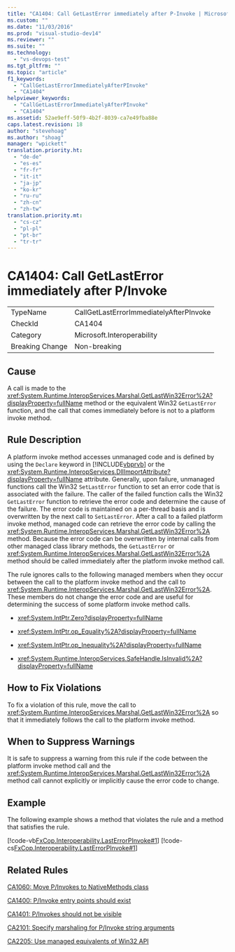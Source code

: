 ```yaml
---
title: "CA1404: Call GetLastError immediately after P-Invoke | Microsoft Docs"
ms.custom: ""
ms.date: "11/03/2016"
ms.prod: "visual-studio-dev14"
ms.reviewer: ""
ms.suite: ""
ms.technology: 
  - "vs-devops-test"
ms.tgt_pltfrm: ""
ms.topic: "article"
f1_keywords: 
  - "CallGetLastErrorImmediatelyAfterPInvoke"
  - "CA1404"
helpviewer_keywords: 
  - "CallGetLastErrorImmediatelyAfterPInvoke"
  - "CA1404"
ms.assetid: 52ae9eff-50f9-4b2f-8039-ca7e49fba88e
caps.latest.revision: 18
author: "stevehoag"
ms.author: "shoag"
manager: "wpickett"
translation.priority.ht: 
  - "de-de"
  - "es-es"
  - "fr-fr"
  - "it-it"
  - "ja-jp"
  - "ko-kr"
  - "ru-ru"
  - "zh-cn"
  - "zh-tw"
translation.priority.mt: 
  - "cs-cz"
  - "pl-pl"
  - "pt-br"
  - "tr-tr"
---
```

# CA1404: Call GetLastError immediately after P/Invoke
|||  
|-|-|  
|TypeName|CallGetLastErrorImmediatelyAfterPInvoke|  
|CheckId|CA1404|  
|Category|Microsoft.Interoperability|  
|Breaking Change|Non-breaking|  
  
## Cause  
 A call is made to the <xref:System.Runtime.InteropServices.Marshal.GetLastWin32Error%2A?displayProperty=fullName> method or the equivalent Win32 `GetLastError` function, and the call that comes immediately before is not to a platform invoke method.  
  
## Rule Description  
 A platform invoke method accesses unmanaged code and is defined by using the `Declare` keyword in [!INCLUDE[vbprvb](../code-quality/includes/vbprvb_md.md)] or the <xref:System.Runtime.InteropServices.DllImportAttribute?displayProperty=fullName> attribute. Generally, upon failure, unmanaged functions call the Win32 `SetLastError` function to set an error code that is associated with the failure. The caller of the failed function calls the Win32 `GetLastError` function to retrieve the error code and determine the cause of the failure. The error code is maintained on a per-thread basis and is overwritten by the next call to `SetLastError`. After a call to a failed platform invoke method, managed code can retrieve the error code by calling the <xref:System.Runtime.InteropServices.Marshal.GetLastWin32Error%2A> method. Because the error code can be overwritten by internal calls from other managed class library methods, the `GetLastError` or <xref:System.Runtime.InteropServices.Marshal.GetLastWin32Error%2A> method should be called immediately after the platform invoke method call.  
  
 The rule ignores calls to the following managed members when they occur between the call to the platform invoke method and the call to <xref:System.Runtime.InteropServices.Marshal.GetLastWin32Error%2A>. These members do not change the error code and are useful for determining the success of some platform invoke method calls.  
  
-   <xref:System.IntPtr.Zero?displayProperty=fullName>  
  
-   <xref:System.IntPtr.op_Equality%2A?displayProperty=fullName>  
  
-   <xref:System.IntPtr.op_Inequality%2A?displayProperty=fullName>  
  
-   <xref:System.Runtime.InteropServices.SafeHandle.IsInvalid%2A?displayProperty=fullName>  
  
## How to Fix Violations  
 To fix a violation of this rule, move the call to <xref:System.Runtime.InteropServices.Marshal.GetLastWin32Error%2A> so that it immediately follows the call to the platform invoke method.  
  
## When to Suppress Warnings  
 It is safe to suppress a warning from this rule if the code between the platform invoke method call and the <xref:System.Runtime.InteropServices.Marshal.GetLastWin32Error%2A> method call cannot explicitly or implicitly cause the error code to change.  
  
## Example  
 The following example shows a method that violates the rule and a method that satisfies the rule.  
  
 [!code-vb[FxCop.Interoperability.LastErrorPInvoke#1](../code-quality/codesnippet/VisualBasic/ca1404-call-getlasterror-immediately-after-p-invoke_1.vb)]
 [!code-cs[FxCop.Interoperability.LastErrorPInvoke#1](../code-quality/codesnippet/CSharp/ca1404-call-getlasterror-immediately-after-p-invoke_1.cs)]  
  
## Related Rules  
 [CA1060: Move P/Invokes to NativeMethods class](../code-quality/ca1060-move-p-invokes-to-nativemethods-class.md)  
  
 [CA1400: P/Invoke entry points should exist](../code-quality/ca1400-p-invoke-entry-points-should-exist.md)  
  
 [CA1401: P/Invokes should not be visible](../code-quality/ca1401-p-invokes-should-not-be-visible.md)  
  
 [CA2101: Specify marshaling for P/Invoke string arguments](../code-quality/ca2101-specify-marshaling-for-p-invoke-string-arguments.md)  
  
 [CA2205: Use managed equivalents of Win32 API](../code-quality/ca2205-use-managed-equivalents-of-win32-api.md)